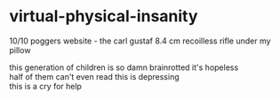 # virtual-physical-insanity
10/10 poggers website - the carl gustaf 8.4 cm recoilless rifle under my pillow

this generation of children is so damn brainrotted it's hopeless
<br>
half of them can't even read this is depressing
<br>
this is a cry for help
